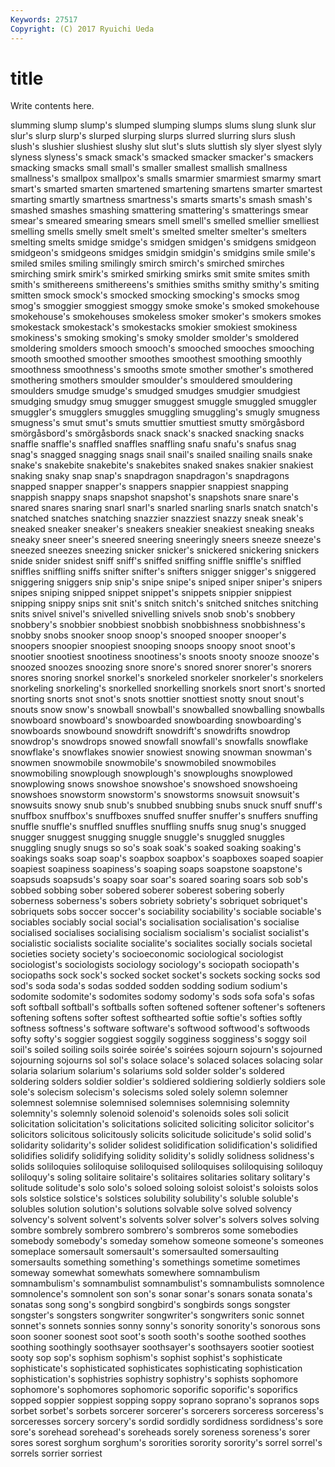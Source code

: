 ```yaml
---
Keywords: 27517 
Copyright: (C) 2017 Ryuichi Ueda
---
```


# title

Write contents here.

slumming slump slump's slumped slumping slumps slums slung slunk slur
slur's slurp slurp's slurped slurping slurps slurred slurring slurs slush
slush's slushier slushiest slushy slut slut's sluts sluttish sly slyer
slyest slyly slyness slyness's smack smack's smacked smacker smacker's smackers
smacking smacks small small's smaller smallest smallish smallness smallness's smallpox
smallpox's smalls smarmier smarmiest smarmy smart smart's smarted smarten smartened
smartening smartens smarter smartest smarting smartly smartness smartness's smarts smarts's
smash smash's smashed smashes smashing smattering smattering's smatterings smear smear's
smeared smearing smears smell smell's smelled smellier smelliest smelling smells
smelly smelt smelt's smelted smelter smelter's smelters smelting smelts smidge
smidge's smidgen smidgen's smidgens smidgeon smidgeon's smidgeons smidges smidgin smidgin's
smidgins smile smile's smiled smiles smiling smilingly smirch smirch's smirched
smirches smirching smirk smirk's smirked smirking smirks smit smite smites
smith smith's smithereens smithereens's smithies smiths smithy smithy's smiting smitten
smock smock's smocked smocking smocking's smocks smog smog's smoggier smoggiest
smoggy smoke smoke's smoked smokehouse smokehouse's smokehouses smokeless smoker smoker's
smokers smokes smokestack smokestack's smokestacks smokier smokiest smokiness smokiness's smoking
smoking's smoky smolder smolder's smoldered smoldering smolders smooch smooch's smooched
smooches smooching smooth smoothed smoother smoothes smoothest smoothing smoothly smoothness
smoothness's smooths smote smother smother's smothered smothering smothers smoulder smoulder's
smouldered smouldering smoulders smudge smudge's smudged smudges smudgier smudgiest smudging
smudgy smug smugger smuggest smuggle smuggled smuggler smuggler's smugglers smuggles
smuggling smuggling's smugly smugness smugness's smut smut's smuts smuttier smuttiest
smutty smörgåsbord smörgåsbord's smörgåsbords snack snack's snacked snacking snacks snaffle
snaffle's snaffled snaffles snaffling snafu snafu's snafus snag snag's snagged
snagging snags snail snail's snailed snailing snails snake snake's snakebite
snakebite's snakebites snaked snakes snakier snakiest snaking snaky snap snap's
snapdragon snapdragon's snapdragons snapped snapper snapper's snappers snappier snappiest snapping
snappish snappy snaps snapshot snapshot's snapshots snare snare's snared snares
snaring snarl snarl's snarled snarling snarls snatch snatch's snatched snatches
snatching snazzier snazziest snazzy sneak sneak's sneaked sneaker sneaker's sneakers
sneakier sneakiest sneaking sneaks sneaky sneer sneer's sneered sneering sneeringly
sneers sneeze sneeze's sneezed sneezes sneezing snicker snicker's snickered snickering
snickers snide snider snidest sniff sniff's sniffed sniffing sniffle sniffle's
sniffled sniffles sniffling sniffs snifter snifter's snifters snigger snigger's sniggered
sniggering sniggers snip snip's snipe snipe's sniped sniper sniper's snipers
snipes sniping snipped snippet snippet's snippets snippier snippiest snipping snippy
snips snit snit's snitch snitch's snitched snitches snitching snits snivel
snivel's snivelled snivelling snivels snob snob's snobbery snobbery's snobbier snobbiest
snobbish snobbishness snobbishness's snobby snobs snooker snoop snoop's snooped snooper
snooper's snoopers snoopier snoopiest snooping snoops snoopy snoot snoot's snootier
snootiest snootiness snootiness's snoots snooty snooze snooze's snoozed snoozes snoozing
snore snore's snored snorer snorer's snorers snores snoring snorkel snorkel's
snorkeled snorkeler snorkeler's snorkelers snorkeling snorkeling's snorkelled snorkelling snorkels snort
snort's snorted snorting snorts snot snot's snots snottier snottiest snotty
snout snout's snouts snow snow's snowball snowball's snowballed snowballing snowballs
snowboard snowboard's snowboarded snowboarding snowboarding's snowboards snowbound snowdrift snowdrift's snowdrifts
snowdrop snowdrop's snowdrops snowed snowfall snowfall's snowfalls snowflake snowflake's snowflakes
snowier snowiest snowing snowman snowman's snowmen snowmobile snowmobile's snowmobiled snowmobiles
snowmobiling snowplough snowplough's snowploughs snowplowed snowplowing snows snowshoe snowshoe's snowshoed
snowshoeing snowshoes snowstorm snowstorm's snowstorms snowsuit snowsuit's snowsuits snowy snub
snub's snubbed snubbing snubs snuck snuff snuff's snuffbox snuffbox's snuffboxes
snuffed snuffer snuffer's snuffers snuffing snuffle snuffle's snuffled snuffles snuffling
snuffs snug snug's snugged snugger snuggest snugging snuggle snuggle's snuggled
snuggles snuggling snugly snugs so so's soak soak's soaked soaking
soaking's soakings soaks soap soap's soapbox soapbox's soapboxes soaped soapier
soapiest soapiness soapiness's soaping soaps soapstone soapstone's soapsuds soapsuds's soapy
soar soar's soared soaring soars sob sob's sobbed sobbing sober
sobered soberer soberest sobering soberly soberness soberness's sobers sobriety sobriety's
sobriquet sobriquet's sobriquets sobs soccer soccer's sociability sociability's sociable sociable's
sociables sociably social social's socialisation socialisation's socialise socialised socialises socialising
socialism socialism's socialist socialist's socialistic socialists socialite socialite's socialites socially
socials societal societies society society's socioeconomic sociological sociologist sociologist's sociologists
sociology sociology's sociopath sociopath's sociopaths sock sock's socked socket socket's
sockets socking socks sod sod's soda soda's sodas sodded sodden
sodding sodium sodium's sodomite sodomite's sodomites sodomy sodomy's sods sofa
sofa's sofas soft softball softball's softballs soften softened softener softener's
softeners softening softens softer softest softhearted softie softie's softies softly
softness softness's software software's softwood softwood's softwoods softy softy's soggier
soggiest soggily sogginess sogginess's soggy soil soil's soiled soiling soils
soirée soirée's soirées sojourn sojourn's sojourned sojourning sojourns sol sol's
solace solace's solaced solaces solacing solar solaria solarium solarium's solariums
sold solder solder's soldered soldering solders soldier soldier's soldiered soldiering
soldierly soldiers sole sole's solecism solecism's solecisms soled solely solemn
solemner solemnest solemnise solemnised solemnises solemnising solemnity solemnity's solemnly solenoid
solenoid's solenoids soles soli solicit solicitation solicitation's solicitations solicited soliciting
solicitor solicitor's solicitors solicitous solicitously solicits solicitude solicitude's solid solid's
solidarity solidarity's solider solidest solidification solidification's solidified solidifies solidify solidifying
solidity solidity's solidly solidness solidness's solids soliloquies soliloquise soliloquised soliloquises
soliloquising soliloquy soliloquy's soling solitaire solitaire's solitaires solitaries solitary solitary's
solitude solitude's solo solo's soloed soloing soloist soloist's soloists solos
sols solstice solstice's solstices solubility solubility's soluble soluble's solubles solution
solution's solutions solvable solve solved solvency solvency's solvent solvent's solvents
solver solver's solvers solves solving sombre sombrely sombrero sombrero's sombreros
some somebodies somebody somebody's someday somehow someone someone's someones someplace
somersault somersault's somersaulted somersaulting somersaults something something's somethings sometime sometimes
someway somewhat somewhats somewhere somnambulism somnambulism's somnambulist somnambulist's somnambulists somnolence
somnolence's somnolent son son's sonar sonar's sonars sonata sonata's sonatas
song song's songbird songbird's songbirds songs songster songster's songsters songwriter
songwriter's songwriters sonic sonnet sonnet's sonnets sonnies sonny sonny's sonority
sonority's sonorous sons soon sooner soonest soot soot's sooth sooth's
soothe soothed soothes soothing soothingly soothsayer soothsayer's soothsayers sootier sootiest
sooty sop sop's sophism sophism's sophist sophist's sophisticate sophisticate's sophisticated
sophisticates sophisticating sophistication sophistication's sophistries sophistry sophistry's sophists sophomore sophomore's
sophomores sophomoric soporific soporific's soporifics sopped soppier soppiest sopping soppy
soprano soprano's sopranos sops sorbet sorbet's sorbets sorcerer sorcerer's sorcerers
sorceress sorceress's sorceresses sorcery sorcery's sordid sordidly sordidness sordidness's sore
sore's sorehead sorehead's soreheads sorely soreness soreness's sorer sores sorest
sorghum sorghum's sororities sorority sorority's sorrel sorrel's sorrels sorrier sorriest
